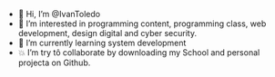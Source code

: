 - 👋 Hi, I’m @IvanToledo
- 👀 I’m interested in programming content, programming class, web development, design digital and cyber security.
- 🌱 I’m currently learning system development
- 💥 I’m try tô collaborate by downloading my School and personal projecta on Github.

<!---
"Apegados às coisas do mundo, do que valerá termos sidos tímidos?" ---!>
